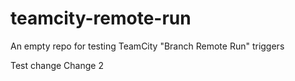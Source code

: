 # teamcity-remote-run

An empty repo for testing TeamCity "Branch Remote Run" triggers


Test change
Change 2